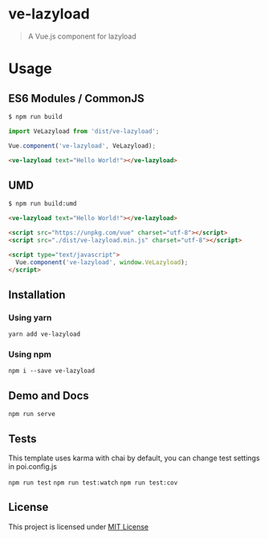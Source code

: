 # ve-lazyload

> A Vue.js component for lazyload

# Usage

## ES6 Modules / CommonJS

```bash
$ npm run build
```

```js
import VeLazyload from 'dist/ve-lazyload';

Vue.component('ve-lazyload', VeLazyload);
```

```html
<ve-lazyload text="Hello World!"></ve-lazyload>
```

## UMD

```bash
$ npm run build:umd
```

```html
<ve-lazyload text="Hello World!"></ve-lazyload>

<script src="https://unpkg.com/vue" charset="utf-8"></script>
<script src="./dist/ve-lazyload.min.js" charset="utf-8"></script>

<script type="text/javascript">
  Vue.component('ve-lazyload', window.VeLazyload);
</script>
```

## Installation

### Using yarn

`yarn add ve-lazyload`

### Using npm

`npm i --save ve-lazyload`

## Demo and Docs

`npm run serve`

## Tests

This template uses karma with chai by default, you can change test settings in poi.config.js

`npm run test`
`npm run test:watch`
`npm run test:cov`

## License

This project is licensed under [MIT License](http://en.wikipedia.org/wiki/MIT_License)
